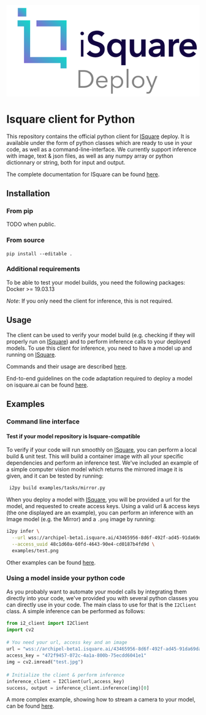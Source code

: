 ![Isquare deploy logo](docs/imgs/deploy_logo.png)
# Isquare client for Python

This repository contains the official python client for [ISquare](isquare.ai) deploy. It is available under the form of python classes which are ready to use in your code, as well as a command-line-interface. We currently support inference with image, text & json files, as well as any numpy array or python dictionnary or string, both for input and output. 

The complete documentation for ISquare can be found [here](docs.isquare.ai).

## Installation

### From pip

TODO when public.

### From source

```
pip install --editable .
```

### Additional requirements

To be able to test your model builds, you need the following packages:
Docker >= 19.03.13

_Note_: If you only need the client for inference, this is not required.

## Usage
The client can be used to verify your model build (e.g. checking if they will properly run on [ISquare](isquare.ai)) and to perform inference calls to your deployed models. To use this client for inference, you need to have a model up and running on [ISquare](isquare.ai).

Commands and their usage are described [here](docs/commands.md).

End-to-end guidelines on the code adaptation required to deploy a model on isquare.ai can be found [here](docs/isquare_tutorial.md).

## Examples

### Command line interface

#### Test if your model repository is Isquare-compatible
To verify if your code will run smoothly on [ISquare](isquare.ai), you can perform a local build & unit test. This will build a container image with all your specific dependencies and perform an inference test. We've included an example of a simple computer vision model which returns the mirrored image it is given, and it can be tested by running:

```bash
 i2py build examples/tasks/mirror.py
```
When you deploy a model with [ISquare](isquare.ai), you will be provided a url for the model, and requested to create access keys. Using a valid url & access keys (the one displayed are an example), you can perform an inference with an Image model (e.g. the Mirror) and a `.png` image by running:


```bash
i2py infer \
  --url wss://archipel-beta1.isquare.ai/43465956-8d6f-492f-ad45-91da69da44d0 \
  --access_uuid 48c1d60a-60fd-4643-90e4-cd0187b4fd9d \
  examples/test.png
```
Other examples can be found [here](docs/getting_started.md).

### Using a model inside your python code
As you probably want to automate your model calls by integrating them directly into your code, we've provided you with several python classes you can directly use in your code. The main class to use for that is the `I2Client` class. A simple inference can be performed as follows:

```python
from i2_client import I2Client
import cv2

# You need your url, access key and an image
url = "wss://archipel-beta1.isquare.ai/43465956-8d6f-492f-ad45-91da69da44d0"
access_key = "472f9457-072c-4a1a-800b-75ecdd6041e1"
img = cv2.imread("test.jpg")

# Initialize the client & perform inference
inference_client = I2Client(url,access_key)
success, output = inference_client.inference(img)[0]
```

A more complex example, showing how to stream a camera to your model, can be found [here](examples/webcam_stream.py).

